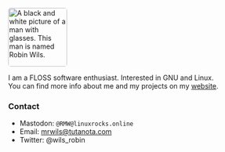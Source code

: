 <img src="https://avatars1.githubusercontent.com/u/5617025?s=460&u=b07ff5e5e70a3480d297264913b12cc133b7c50f&v=4"
     alt="A black and white picture of a man with glasses. This man is named Robin Wils." 
     width="120" 
     height="120"
     style="border-color:#212121;border-radius:.3rem">

I am a FLOSS software enthusiast. Interested in GNU and Linux.  
You can find more info about me and my projects on my [website](https://robinwils.surge.sh/).


### Contact
- Mastodon: `@RMW@linuxrocks.online`
- Email: mrwils@tutanota.com
- Twitter: @wils_robin
<!--
**Robin-Wils/Robin-Wils** is a ✨ _special_ ✨ repository because its `README.md` (this file) appears on your GitHub profile.

Here are some ideas to get you started:

- 🔭 I’m currently working on ...
- 🌱 I’m currently learning ...
- 👯 I’m looking to collaborate on ...
- 🤔 I’m looking for help with ...
- 💬 Ask me about ...
- 📫 How to reach me: ...
- 😄 Pronouns: ...
- ⚡ Fun fact: ...
-->
